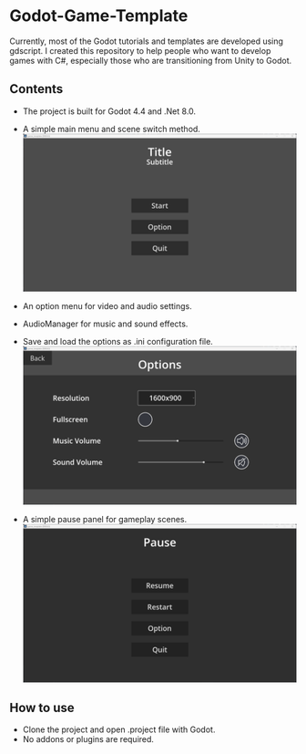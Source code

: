 # Godot-Game-Template
Currently, most of the Godot tutorials and templates are developed using gdscript. I created this repository to help people who want to develop games with C#, especially those who are transitioning from Unity to Godot.
## Contents
* The project is built for Godot 4.4 and .Net 8.0.    
* A simple main menu and scene switch method.
  ![](screenshots/menu.png)
    
* An option menu for video and audio settings.
* AudioManager for music and sound effects.
* Save and load the options as .ini configuration file.
  ![](screenshots/options.png)
    
* A simple pause panel for gameplay scenes.
  ![](screenshots/pause.png)
    
## How to use
* Clone the project and open .project file with Godot.
* No addons or plugins are required.
